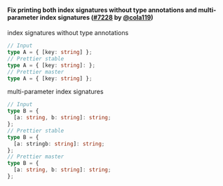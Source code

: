 #### Fix printing both index signatures without type annotations and multi-parameter index signatures ([#7228](https://github.com/prettier/prettier/pull/7228) by [@cola119](https://github.com/cola119))

index signatures without type annotations
<!-- prettier-ignore -->
```ts
// Input
type A = { [key: string] };
// Prettier stable
type A = { [key: string]: };
// Prettier master
type A = { [key: string] };
```

multi-parameter index signatures
<!-- prettier-ignore -->
```ts
// Input
type B = {
  [a: string, b: string]: string;
};
// Prettier stable
type B = {
  [a: stringb: string]: string;
};
// Prettier master
type B = {
  [a: string, b: string]: string;
};
```
